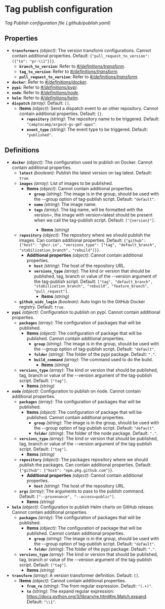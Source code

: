 # Tag publish configuration

_Tag Publish configuration file (.github/publish.yaml)_

## Properties

- <a id="properties/transformers"></a>**`transformers`** _(object)_: The version transform configurations. Cannot contain additional properties. Default: `{"pull_request_to_version": [{"to": "pr-\\1"}]}`.
  - <a id="properties/transformers/properties/branch_to_version"></a>**`branch_to_version`**: Refer to _[#/definitions/transform](#definitions/transform)_.
  - <a id="properties/transformers/properties/tag_to_version"></a>**`tag_to_version`**: Refer to _[#/definitions/transform](#definitions/transform)_.
  - <a id="properties/transformers/properties/pull_request_to_version"></a>**`pull_request_to_version`**: Refer to _[#/definitions/transform](#definitions/transform)_.
- <a id="properties/docker"></a>**`docker`**: Refer to _[#/definitions/docker](#definitions/docker)_.
- <a id="properties/pypi"></a>**`pypi`**: Refer to _[#/definitions/pypi](#definitions/pypi)_.
- <a id="properties/node"></a>**`node`**: Refer to _[#/definitions/node](#definitions/node)_.
- <a id="properties/helm"></a>**`helm`**: Refer to _[#/definitions/helm](#definitions/helm)_.
- <a id="properties/dispatch"></a>**`dispatch`** _(array)_: Default: `[]`.
  - <a id="properties/dispatch/items"></a>**Items** _(object)_: Send a dispatch event to an other repository. Cannot contain additional properties. Default: `{}`.
    - <a id="properties/dispatch/items/properties/repository"></a>**`repository`** _(string)_: The repository name to be triggered. Default: `"camptocamp/argocd-gs-gmf-apps"`.
    - <a id="properties/dispatch/items/properties/event_type"></a>**`event_type`** _(string)_: The event type to be triggered. Default: `"published"`.

## Definitions

- <a id="definitions/docker"></a>**`docker`** _(object)_: The configuration used to publish on Docker. Cannot contain additional properties.
  - <a id="definitions/docker/properties/latest"></a>**`latest`** _(boolean)_: Publish the latest version on tag latest. Default: `true`.
  - <a id="definitions/docker/properties/images"></a>**`images`** _(array)_: List of images to be published.
    - <a id="definitions/docker/properties/images/items"></a>**Items** _(object)_: Cannot contain additional properties.
      - <a id="definitions/docker/properties/images/items/properties/group"></a>**`group`** _(string)_: The image is in the group, should be used with the --group option of tag-publish script. Default: `"default"`.
      - <a id="definitions/docker/properties/images/items/properties/name"></a>**`name`** _(string)_: The image name.
      - <a id="definitions/docker/properties/images/items/properties/tags"></a>**`tags`** _(array)_: The tag name, will be formatted with the version=<the version>, the image with version=latest should be present when we call the tag-publish script. Default: `["{version}"]`.
        - <a id="definitions/docker/properties/images/items/properties/tags/items"></a>**Items** _(string)_
  - <a id="definitions/docker/properties/repository"></a>**`repository`** _(object)_: The repository where we should publish the images. Can contain additional properties. Default: `{"github": {"host": "ghcr.io", "versions_type": ["tag", "default_branch", "stabilization_branch", "rebuild"]}}`.
    - <a id="definitions/docker/properties/repository/additionalProperties"></a>**Additional properties** _(object)_: Cannot contain additional properties.
      - <a id="definitions/docker/properties/repository/additionalProperties/properties/host"></a>**`host`** _(string)_: The host of the repository URL.
      - <a id="definitions/docker/properties/repository/additionalProperties/properties/versions_type"></a>**`versions_type`** _(array)_: The kind or version that should be published, tag, branch or value of the --version argument of the tag-publish script. Default: `["tag", "default_branch", "stabilization_branch", "rebuild", "feature_branch", "pull_request"]`.
        - <a id="definitions/docker/properties/repository/additionalProperties/properties/versions_type/items"></a>**Items** _(string)_
  - <a id="definitions/docker/properties/github_oidc_login"></a>**`github_oidc_login`** _(boolean)_: Auto login to the GitHub Docker registry. Default: `true`.
- <a id="definitions/pypi"></a>**`pypi`** _(object)_: Configuration to publish on pypi. Cannot contain additional properties.
  - <a id="definitions/pypi/properties/packages"></a>**`packages`** _(array)_: The configuration of packages that will be published.
    - <a id="definitions/pypi/properties/packages/items"></a>**Items** _(object)_: The configuration of package that will be published. Cannot contain additional properties.
      - <a id="definitions/pypi/properties/packages/items/properties/group"></a>**`group`** _(string)_: The image is in the group, should be used with the --group option of tag-publish script. Default: `"default"`.
      - <a id="definitions/pypi/properties/packages/items/properties/folder"></a>**`folder`** _(string)_: The folder of the pypi package. Default: `"."`.
      - <a id="definitions/pypi/properties/packages/items/properties/build_command"></a>**`build_command`** _(array)_: The command used to do the build.
        - <a id="definitions/pypi/properties/packages/items/properties/build_command/items"></a>**Items** _(string)_
  - <a id="definitions/pypi/properties/versions_type"></a>**`versions_type`** _(array)_: The kind or version that should be published, tag, branch or value of the --version argument of the tag-publish script. Default: `["tag"]`.
    - <a id="definitions/pypi/properties/versions_type/items"></a>**Items** _(string)_
- <a id="definitions/node"></a>**`node`** _(object)_: Configuration to publish on node. Cannot contain additional properties.
  - <a id="definitions/node/properties/packages"></a>**`packages`** _(array)_: The configuration of packages that will be published.
    - <a id="definitions/node/properties/packages/items"></a>**Items** _(object)_: The configuration of package that will be published. Cannot contain additional properties.
      - <a id="definitions/node/properties/packages/items/properties/group"></a>**`group`** _(string)_: The image is in the group, should be used with the --group option of tag-publish script. Default: `"default"`.
      - <a id="definitions/node/properties/packages/items/properties/folder"></a>**`folder`** _(string)_: The folder of the node package. Default: `"."`.
  - <a id="definitions/node/properties/versions_type"></a>**`versions_type`** _(array)_: The kind or version that should be published, tag, branch or value of the --version argument of the tag-publish script. Default: `["tag"]`.
    - <a id="definitions/node/properties/versions_type/items"></a>**Items** _(string)_
  - <a id="definitions/node/properties/repository"></a>**`repository`** _(object)_: The packages repository where we should publish the packages. Can contain additional properties. Default: `{"github": {"host": "npm.pkg.github.com"}}`.
    - <a id="definitions/node/properties/repository/additionalProperties"></a>**Additional properties** _(object)_: Cannot contain additional properties.
      - <a id="definitions/node/properties/repository/additionalProperties/properties/host"></a>**`host`** _(string)_: The host of the repository URL.
  - <a id="definitions/node/properties/args"></a>**`args`** _(array)_: The arguments to pass to the publish command. Default: `["--provenance", "--access=public"]`.
    - <a id="definitions/node/properties/args/items"></a>**Items** _(string)_
- <a id="definitions/helm"></a>**`helm`** _(object)_: Configuration to publish Helm charts on GitHub release. Cannot contain additional properties.
  - <a id="definitions/helm/properties/packages"></a>**`packages`** _(array)_: The configuration of packages that will be published.
    - <a id="definitions/helm/properties/packages/items"></a>**Items** _(object)_: The configuration of package that will be published. Cannot contain additional properties.
      - <a id="definitions/helm/properties/packages/items/properties/group"></a>**`group`** _(string)_: The image is in the group, should be used with the --group option of tag-publish script. Default: `"default"`.
      - <a id="definitions/helm/properties/packages/items/properties/folder"></a>**`folder`** _(string)_: The folder of the pypi package. Default: `"."`.
  - <a id="definitions/helm/properties/versions_type"></a>**`versions_type`** _(array)_: The kind or version that should be published, tag, branch or value of the --version argument of the tag-publish script. Default: `["tag"]`.
    - <a id="definitions/helm/properties/versions_type/items"></a>**Items** _(string)_
- <a id="definitions/transform"></a>**`transform`** _(array)_: A version transformer definition. Default: `[]`.
  - <a id="definitions/transform/items"></a>**Items** _(object)_: Cannot contain additional properties.
    - <a id="definitions/transform/items/properties/from_re"></a>**`from_re`** _(string)_: The from regular expression. Default: `"(.+)"`.
    - <a id="definitions/transform/items/properties/to"></a>**`to`** _(string)_: The expand regular expression: https://docs.python.org/3/library/re.html#re.Match.expand. Default: `"\\1"`.

